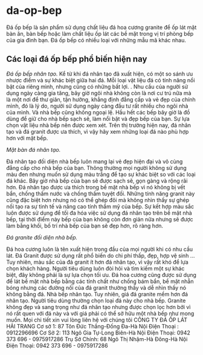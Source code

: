 # da-op-bep
Đá ốp bếp là sản phẩm sử dụng chất liệu đá hoa cương granite để ốp lát mặt bàn ăn, bàn bếp hoặc làm chất liệu ốp lát các bề mặt trong vị trí phòng bếp của gia đình bạn. Đá ốp bếp có nhiều loại với những mẫu mã khác nhau.
## Các loại đá ốp bếp phổ biến hiện nay

*Đá ốp bếp nhân tạo.*
Kể từ khi đá nhân tạo đã xuất hiện, có một so sánh ưu nhược điểm và sự khác biệt giữa hai đá.
Mỗi loại vật liệu đá có tính năng nổi bật của riêng mình, nhưng cũng có những bất lợi. .
Nhu cầu của người sử dụng ngày càng gia tăng, bây giờ ngôi nhà không còn là nơi cư trú nữa mà là một nơi để thư giãn, tận hưởng, khẳng định đẳng cấp và vẻ đẹp của chính mình, đó là lý do, người sử dụng ngày càng đầu tư rất nhiều cho ngôi nhà của mình. Và nhà bếp cũng không ngoại lệ.
Hầu hết các bếp bây giờ là đồ dùng để giữ cho nhà bếp sạch sẽ, làm nổi bật và đẹp bếp của bạn. Sự lựa chọn vật liệu nhà bếp nên được xem xét.
Trên thị trường hiện nay, đá nhân tạo và đá granit được ưa thích, vì vậy hãy xem những loại đá nào phù hợp hơn với mặt bếp.

*Mặt bàn đá nhân tạo.*

Đá nhân tạo đối diện nhà bếp luôn mang lại vẻ đẹp hiện đại và vô cùng đẳng cấp cho nhà bếp của bạn. Thông thường mọi người không sử dụng màu đen nhưng muốn sử dụng màu trắng để tạo sự khác biệt so với các loại đá khác. Bây giờ nhà bếp của bạn sẽ được sạch sẽ, gọn gàng và rộng rãi hơn.
Đá nhân tạo được ưa thích trong bề mặt nhà bếp vì nó không bị vết bẩn, chống thấm nước và chống thấm tuyệt đối. Những tính năng granit này cũng đặc biệt hơn nhưng nó có thể ghép đôi mà không nhìn thấy sự ghép nối tạo ra sự tinh tế và nâng cao tính thẩm mỹ của bếp.
Sự kết hợp màu sắc luôn được sử dụng để tối đa hóa việc sử dụng đá nhân tạo trên bề mặt nhà bếp, tại thời điểm này bếp của bạn không còn đơn giản nữa nhưng sẽ được làm bằng khối, bố trí nhà bếp của bạn sẽ đẹp hơn, rõ ràng hơn.

*Đá granite đối diện nhà bếp.*

Đá hoa cương luôn là tên xuất hiện trong đầu của mọi người khi có nhu cầu lát. Đá Granit được sử dụng rất phổ biến do chi phí thấp, đẹp, hợp vệ sinh ... 
Tuy nhiên, màu sắc của đá granit ít hơn đá nhân tạo, vì vậy rất khó để lựa chọn khách hàng. Người tiêu dùng luôn đòi hỏi và tìm kiếm một sự khác biệt, đây không phải là sự lựa chọn tối ưu.
Đá hoa cương cũng được sử dụng để lát bề mặt nhà bếp bằng các tính chất như chống bám bẩn, bề mặt nhẵn bóng nhưng các đường nối của đá granit thường thấy và dễ nhìn thấy nó không bằng đá. Nhà bếp nhân tạo.
Tuy nhiên, giá đá granite mềm hơn đá nhân tạo. Người tiêu dùng thường chọn loại đá này cho nhà bếp.
Granite không đẹp và sang trọng như đá nhân tạo nhưng được chọn lọc hơn bởi vì nó rất quen với đá này và với giá phải có thể sở hữu một nhà bếp như mong muốn.
Mọi chi tiết xin vui lòng liên hệ với chúng tôi
CÔNG TY ĐÁ ỐP LÁT HẢI TRANG
Cơ sở 1: 87 Tôn Đức Thắng-Đống Đa-Hà Nội
Điện Thoại : 0912296696
Cơ Sở 2: 113 Ngô Gia Tự-Long Biên-Hà Nội
Điện Thoại: 0942 373 696 - 0975917286
Trụ Sở Chính: 68 Ngô Thị Nhậm-Hà Đông-Hà Nội
Điện Thoại: 0942 373 696 - 0975917286 
